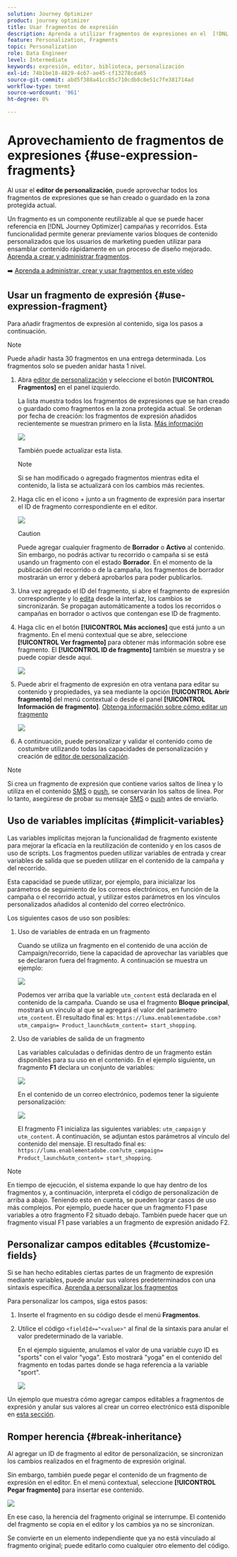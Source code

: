 ```yaml
---
solution: Journey Optimizer
product: journey optimizer
title: Usar fragmentos de expresión
description: Aprenda a utilizar fragmentos de expresiones en el  [!DNL Journey Optimizer] editor de personalización.
feature: Personalization, Fragments
topic: Personalization
role: Data Engineer
level: Intermediate
keywords: expresión, editor, biblioteca, personalización
exl-id: 74b1be18-4829-4c67-ae45-cf13278cda65
source-git-commit: abd5f388a41cc85c710cdb8c8e51c7fe381714ad
workflow-type: tm+mt
source-wordcount: '961'
ht-degree: 0%

---
```


# Aprovechamiento de fragmentos de expresiones {#use-expression-fragments}

Al usar el **editor de personalización**, puede aprovechar todos los fragmentos de expresiones que se han creado o guardado en la zona protegida actual.

Un fragmento es un componente reutilizable al que se puede hacer referencia en [!DNL Journey Optimizer] campañas y recorridos. Esta funcionalidad permite generar previamente varios bloques de contenido personalizados que los usuarios de marketing pueden utilizar para ensamblar contenido rápidamente en un proceso de diseño mejorado. [Aprenda a crear y administrar fragmentos](../content-management/fragments.md).

➡️ [Aprenda a administrar, crear y usar fragmentos en este vídeo](../content-management/fragments.md#video-fragments)

## Usar un fragmento de expresión {#use-expression-fragment}

Para añadir fragmentos de expresión al contenido, siga los pasos a continuación.

>[!NOTE]
>
>Puede añadir hasta 30 fragmentos en una entrega determinada. Los fragmentos solo se pueden anidar hasta 1 nivel.

1. Abra [editor de personalización](personalization-build-expressions.md) y seleccione el botón **[!UICONTROL Fragmentos]** en el panel izquierdo.

   La lista muestra todos los fragmentos de expresiones que se han creado o guardado como fragmentos en la zona protegida actual. Se ordenan por fecha de creación: los fragmentos de expresión añadidos recientemente se muestran primero en la lista. [Más información](../content-management/fragments.md#create-expression-fragment)

   ![](assets/expression-fragments-pane.png)

   También puede actualizar esta lista.

   >[!NOTE]
   >
   >Si se han modificado o agregado fragmentos mientras edita el contenido, la lista se actualizará con los cambios más recientes.

1. Haga clic en el icono + junto a un fragmento de expresión para insertar el ID de fragmento correspondiente en el editor.

   ![](assets/expression-fragment-add.png)

   >[!CAUTION]
   >
   >Puede agregar cualquier fragmento de **Borrador** o **Activo** al contenido. Sin embargo, no podrás activar tu recorrido o campaña si se está usando un fragmento con el estado **Borrador**. En el momento de la publicación del recorrido o de la campaña, los fragmentos de borrador mostrarán un error y deberá aprobarlos para poder publicarlos.

1. Una vez agregado el ID del fragmento, si abre el fragmento de expresión correspondiente y lo [edita](../content-management/fragments.md#edit-fragments) desde la interfaz, los cambios se sincronizarán. Se propagan automáticamente a todos los recorridos o campañas en borrador o activos que contengan ese ID de fragmento.

1. Haga clic en el botón **[!UICONTROL Más acciones]** que está junto a un fragmento. En el menú contextual que se abre, seleccione **[!UICONTROL Ver fragmento]** para obtener más información sobre ese fragmento. El **[!UICONTROL ID de fragmento]** también se muestra y se puede copiar desde aquí.

   ![](assets/expression-fragment-view.png)

1. Puede abrir el fragmento de expresión en otra ventana para editar su contenido y propiedades, ya sea mediante la opción **[!UICONTROL Abrir fragmento]** del menú contextual o desde el panel **[!UICONTROL Información de fragmento]**. [Obtenga información sobre cómo editar un fragmento](../content-management/fragments.md#edit-fragments)

   ![](assets/expression-fragment-open.png)

1. A continuación, puede personalizar y validar el contenido como de costumbre utilizando todas las capacidades de personalización y creación de [editor de personalización](personalization-build-expressions.md).

>[!NOTE]
>
>Si crea un fragmento de expresión que contiene varios saltos de línea y lo utiliza en el contenido [SMS](../sms/create-sms.md#sms-content) o [push](../push/design-push.md), se conservarán los saltos de línea. Por lo tanto, asegúrese de probar su mensaje [SMS](../sms/send-sms.md) o [push](../push/send-push.md) antes de enviarlo.

## Uso de variables implícitas {#implicit-variables}

Las variables implícitas mejoran la funcionalidad de fragmento existente para mejorar la eficacia en la reutilización de contenido y en los casos de uso de scripts. Los fragmentos pueden utilizar variables de entrada y crear variables de salida que se pueden utilizar en el contenido de la campaña y del recorrido.

Esta capacidad se puede utilizar, por ejemplo, para inicializar los parámetros de seguimiento de los correos electrónicos, en función de la campaña o el recorrido actual, y utilizar estos parámetros en los vínculos personalizados añadidos al contenido del correo electrónico.

Los siguientes casos de uso son posibles:

1. Uso de variables de entrada en un fragmento

   Cuando se utiliza un fragmento en el contenido de una acción de Campaign/recorrido, tiene la capacidad de aprovechar las variables que se declararon fuera del fragmento. A continuación se muestra un ejemplo:

   ![](../personalization/assets/variable-in-a-fragment.png)

   Podemos ver arriba que la variable `utm_content` está declarada en el contenido de la campaña. Cuando se usa el fragmento **Bloque principal**, mostrará un vínculo al que se agregará el valor del parámetro `utm_content`. El resultado final es: `https://luma.enablementadobe.com?utm_campaign= Product_launch&utm_content= start_shopping`.

1. Uso de variables de salida de un fragmento

   Las variables calculadas o definidas dentro de un fragmento están disponibles para su uso en el contenido. En el ejemplo siguiente, un fragmento **F1** declara un conjunto de variables:

   ![](../personalization/assets/personalize-with-variables.png)

   En el contenido de un correo electrónico, podemos tener la siguiente personalización:

   ![](../personalization/assets/use-fragment-variable.png)

   El fragmento F1 inicializa las siguientes variables: `utm_campaign` y `utm_content`. A continuación, se adjuntan estos parámetros al vínculo del contenido del mensaje. El resultado final es: `https://luma.enablementadobe.com?utm_campaign= Product_launch&utm_content= start_shopping`.

>[!NOTE]
>
>En tiempo de ejecución, el sistema expande lo que hay dentro de los fragmentos y, a continuación, interpreta el código de personalización de arriba a abajo. Teniendo esto en cuenta, se pueden lograr casos de uso más complejos. Por ejemplo, puede hacer que un fragmento F1 pase variables a otro fragmento F2 situado debajo. También puede hacer que un fragmento visual F1 pase variables a un fragmento de expresión anidado F2.


## Personalizar campos editables {#customize-fields}

Si se han hecho editables ciertas partes de un fragmento de expresión mediante variables, puede anular sus valores predeterminados con una sintaxis específica. [Aprenda a personalizar los fragmentos](../content-management/customizable-fragments.md)

Para personalizar los campos, siga estos pasos:

1. Inserte el fragmento en su código desde el menú **Fragmentos**.

1. Utilice el código `<fieldId>="<value>"` al final de la sintaxis para anular el valor predeterminado de la variable.

   En el ejemplo siguiente, anulamos el valor de una variable cuyo ID es &quot;sports&quot; con el valor &quot;yoga&quot;. Esto mostrará &quot;yoga&quot; en el contenido del fragmento en todas partes donde se haga referencia a la variable &quot;sport&quot;.

   ![](../content-management/assets/fragment-expression-use.png)

Un ejemplo que muestra cómo agregar campos editables a fragmentos de expresión y anular sus valores al crear un correo electrónico está disponible en [esta sección](../content-management/customizable-fragments.md#example).

## Romper herencia {#break-inheritance}

Al agregar un ID de fragmento al editor de personalización, se sincronizan los cambios realizados en el fragmento de expresión original.

Sin embargo, también puede pegar el contenido de un fragmento de expresión en el editor. En el menú contextual, seleccione **[!UICONTROL Pegar fragmento]** para insertar ese contenido.

![](assets/expression-fragment-paste.png)

En ese caso, la herencia del fragmento original se interrumpe. El contenido del fragmento se copia en el editor y los cambios ya no se sincronizan.

Se convierte en un elemento independiente que ya no está vinculado al fragmento original; puede editarlo como cualquier otro elemento del código.

